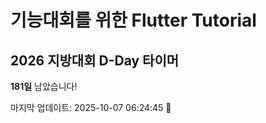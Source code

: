 # 기능대회를 위한 Flutter Tutorial 

## 2026 지방대회 D-Day 타이머
<!-- D-DAY-START -->
**181일** 남았습니다!

마지막 업데이트: 2025-10-07 06:24:45

